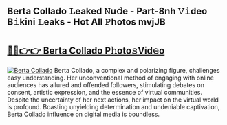 ## Berta Collado 𝙻eaked 𝙽u𝚍e - Part-8nh 𝚅𝚒deo B𝚒kini 𝙻eaks - Hot All 𝙿hotos mvjJB

# <h2><a href="http://ld3918x.urlbe.top/?page=Berta+Collado">🔗🔗👉👉 Berta Collado P𝚑oto𝚜Vid𝚎o</a></h2>

[![Berta Collado](https://i.imgur.com/eBuTRDB.gif)](http://ld3918x.urlbe.top/?page=Berta+Collado)
Berta Collado, a complex and polarizing figure, challenges easy understanding. Her unconventional method of engaging with online audiences has allured and offended followers, stimulating debates on consent, artistic expression, and the essence of virtual communities. Despite the uncertainty of her next actions, her impact on the virtual world is profound. Boasting unyielding determination and undeniable captivation, Berta Collado influence on digital media is boundless.
